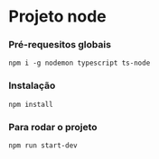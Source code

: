 # Projeto node


### Pré-requesitos globais
 `npm i -g nodemon typescript ts-node`


 ### Instalação
 `npm install `

 ### Para rodar o projeto
 `npm run start-dev `